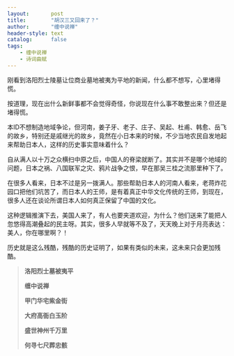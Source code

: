 ```yaml
---
layout:       post
title:        "胡汉三又回来了？"
author:       "缠中说禅"
header-style: text
catalog:      false
tags:
    - 缠中说禅
    - 诗词曲赋
---
```


刚看到洛阳烈士陵墓让位商业墓地被夷为平地的新闻，什么都不想写，心里堵得慌。



按道理，现在出什么新鲜事都不会觉得奇怪，你说现在什么事不敢整出来？但还是堵得慌。



本ID不想制造地域争论，但河南，姜子牙、老子、庄子、吴起、杜甫、韩愈、岳飞的故乡，特别还是戚继光的故乡，竟然在小日本来的时候，不少当地农民自发地起来帮助日本人，这样的历史事实意味着什么？



自从满人以十万之众横扫中原之后，中国人的脊梁就断了。其实并不是哪个地域的问题，日本之祸、八国联军之灾、鸦片战争之恨，早在那吴三桂之流那里种下了。



在很多人看来，日本不过是另一拨满人。那些帮助日本人的河南人看来，老蒋炸花园口把他们坑苦了，而日本人的王师，是有着真正中华文化传统的王师，到现在，很多人还在谈论所谓日本人如何真正保留了中国的文化。



这种逻辑推演下去，美国人来了，有人也要夹道欢迎，为什么？他们送来了能把人忽悠得高潮叠起的民主呀。其实，很多人早就等不及了，天天晚上对于月亮表达：美人，你在哪里啊？！



历史就是这么残酷，残酷的历史证明了，如果有类似的未来，这未来只会更加残酷。



> **洛阳烈士墓被夷平**
>
> 
>
> **缠中说禅**
>
> 
>
> **甲门华宅紫金街**
>
> **大府高衙白玉阶**
>
> **盛世神州千万里**
>
> **何寻七尺葬忠骸**
